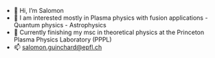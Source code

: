 - 👋 Hi, I’m Salomon
- 👀 I am interested mostly in Plasma physics with fusion applications - Quantum physics - Astrophysics
- 🌱 Currently finishing my msc in theoretical physics at the Princeton Plasma Physics Laboratory (PPPL)
- 📫 salomon.guinchard@epfl.ch

<!---
salomon73/salomon73 is a ✨ special ✨ repository because its `README.md` (this file) appears on your GitHub profile.
You can click the Preview link to take a look at your changes.
--->
